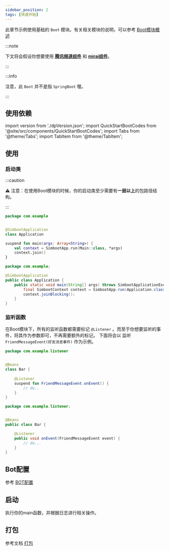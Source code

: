 ```yaml
---
sidebar_position: 2
tags: [快速开始]
---
```


此章节示例使用基础的 `Boot` 模块。有关相关模块的说明，可以参考 [Boot模块概述](../overviews/module-overview/boot)


:::note

下文将会假设你想要使用 [**腾讯频道组件**](../component-overview/tencent-guild) 和 [**mirai组件**](../component-overview/mirai)。

:::


:::info

注意，此 `Boot` 并不是指 `SpringBoot` 喔。

:::


## 使用依赖

import version from './dpVersion.json';
import QuickStartBootCodes from '@site/src/components/QuickStartBootCodes';
import Tabs from '@theme/Tabs';
import TabItem from '@theme/TabItem';

<QuickStartBootCodes version={version} />



## 使用
### 启动类

:::caution

⚠️ 注意：在使用Boot模块的时候，你的启动类至少需要有**一层以上**的包路径结构。

:::


<Tabs groupId="code">
<TabItem value="Kotlin" default>

```kotlin title="Application.kt"
package com.example


@SimbootApplication 
class Application

suspend fun main(args: Array<String>) {
    val context = SimbootApp.run(Main::class, *args)
    context.join()
}
```

</TabItem>
<TabItem value="Java">

```java title="Application.java"
package com.example;

@SimbootApplication
public class Application {
    public static void main(String[] args) throws SimbootApplicationException {
        final SimbootContext context = SimbootApp.run(Application.class, args);
        context.joinBlocking();
    }
}
```

</TabItem>
</Tabs>


### 监听函数
在Boot模块下，所有的监听函数都需要标记 `@Listener` 。而至于你想要监听的事件，将其作为参数即可，不再需要额外的标记。
下面将会以 监听 `FriendMessageEvent(好友消息事件)` 作为示例。 


<Tabs groupId="code">
<TabItem value="Kotlin" default>

```kotlin title="Bar.kt"
package com.example.listener


@Beans
class Bar {
    
    @Listener
    suspend fun FriendMessageEvent.onEvent() {
        // do..
    }
}
```

</TabItem>
<TabItem value="Java">

```java title="Bar.java"
package com.example.listener;


@Beans
public class Bar {

    @Listener
    public void onEvent(FriendMessageEvent event) {
        // do...
    }
}
```

</TabItem>

</Tabs>


## Bot配置

参考 [BOT配置](../basic/bot-config)

## 启动
执行你的main函数，并根据日志进行相关操作。


## 打包
参考文档  [打包](../basic/package)

